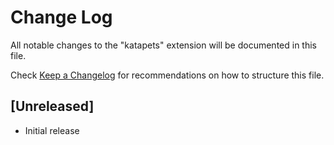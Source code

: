 # Change Log

All notable changes to the "katapets" extension will be documented in this file.

Check [Keep a Changelog](https://github.com/Shiyinq/katapets) for recommendations on how to structure this file.

## [Unreleased]

- Initial release